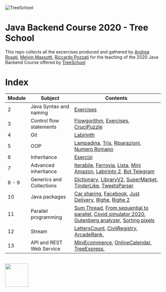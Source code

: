 ![TreeSchool](./assets/treeschool_header.png)

# Java Backend Course 2020 - Tree School

This repo collects all the excercises produced and gathered by [Andrea Rosati](https://github.com/Jaeger87), [Melvin Massotti](https://github.com/melvinm99), [Riccardo Pozzati](https://github.com/jetser94) for the teaching of the 2020 Java Backend Course offered by [TreeSchool](https://tree.it/school/)

# Index

| Module | Subject | Contents                                                                                      |
|--------|---------|-------------------------------------------------------------------------------------------|
| 2      | Java Syntax and naming    | [Exercises](https://github.com/Jaeger87/CorsoTree2020/tree/master/module_02) |
| 3      |  Control flow statements| [Flowgorithm](https://github.com/Jaeger87/CorsoTree2020/tree/master/module_03/Flowgorithm), [Exercises](https://github.com/Jaeger87/CorsoTree2020/tree/master/module_03), [CruciPuzzle](https://github.com/Jaeger87/CorsoTree2020/tree/master/module_03/CruciPuzzle) |
| 4      | Git                      | [Labirinth](https://github.com/Jaeger87/CorsoTree2020/tree/master/module_04) |
| 5      | OOP                      | [Lampadina](https://github.com/Jaeger87/CorsoTree2020/tree/master/module_05/lampadina), [Tris](https://github.com/Jaeger87/CorsoTree2020/tree/master/module_05/Tris), [Riparazioni](https://github.com/Jaeger87/CorsoTree2020/tree/master/module_05/riparazioni), [Numero Romano](https://github.com/Jaeger87/CorsoTree2020/tree/master/module_05/NumeroRomano) |
|6   | Inheritance        |     [Esercizi](https://github.com/Jaeger87/CorsoTree2020/tree/master/module_06)                                                                                      |
|7   | Advanced inheritance | [Iterabile](https://github.com/Jaeger87/CorsoTree2020/tree/master/module_07/iterabile), [Ferrovia](https://github.com/Jaeger87/CorsoTree2020/tree/master/module_07/ferrovia), [Lista](https://github.com/Jaeger87/CorsoTree2020/tree/master/module_07/lista), [Mini Amazon](https://github.com/Jaeger87/CorsoTree2020/tree/master/module_07/mini_amazon), [Labirinto 2](https://github.com/Jaeger87/CorsoTree2020/tree/master/module_07/Labirinto_2), [Bot Telegram](https://github.com/Jaeger87/CorsoTree2020/tree/master/module_07/Telegram)                                                                                      |
|8 - 9   | Generics and Collections | [Dictionary](https://github.com/Jaeger87/CorsoTree2020/tree/master/module_08_09/dictionary), [LibraryV2](https://github.com/Jaeger87/CorsoTree2020/tree/master/module_08_09/libraryV2), [SuperMarket](https://github.com/Jaeger87/CorsoTree2020/tree/master/module_08_09/supermarket), [TinderLike](https://github.com/Jaeger87/CorsoTree2020/tree/master/module_08_09/tinder_like), [TweetsParser](https://github.com/Jaeger87/CorsoTree2020/tree/master/module_08_09/tweets_parser)
|10   | Java packages | [Car sharing](https://github.com/Jaeger87/CorsoTree2020/tree/master/module_10/CarSharing), [Facebook](https://github.com/Jaeger87/CorsoTree2020/tree/master/module_10/Facebook), [Just Delivery](https://github.com/Jaeger87/CorsoTree2020/tree/master/module_10/JustDelivery), [Righe](https://github.com/Jaeger87/CorsoTree2020/tree/master/module_10/Righe), [Righe 2](https://github.com/Jaeger87/CorsoTree2020/tree/master/module_10/Righe2)
|11   | Parallel programming | [Sum Thread](https://github.com/Jaeger87/CorsoTree2020/tree/master/module_11/01_SumThread), [From sequential to parallel](https://github.com/Jaeger87/CorsoTree2020/tree/master/module_11/02_From%20sequential%20to%20parallel), [Covid simulator 2020](https://github.com/Jaeger87/CorsoTree2020/tree/master/module_11/03_Covid%20simulator%202020), [Gutenberg analyzer](https://github.com/Jaeger87/CorsoTree2020/tree/master/module_11/04_Gutenberg%20Analyzer), [Sorting pixels](https://github.com/Jaeger87/CorsoTree2020/tree/master/module_11/05_Sorting%20pixels)
|12   | Stream | [LettersCount](https://github.com/Jaeger87/CorsoTree2020/tree/master/module_12/01_LettersCount), [CivilRegistry](https://github.com/Jaeger87/CorsoTree2020/tree/master/module_12/02_CivilRegistry), [ArcadeRank](https://github.com/Jaeger87/CorsoTree2020/tree/master/module_12/03_ArcadeRank), 
|13   | API and REST Web Service |  [MiniEcommerce](https://github.com/Jaeger87/CorsoTree2020/tree/master/module_13/01_MiniEcommerce),  [OnlineCalendar](https://github.com/Jaeger87/CorsoTree2020/tree/master/module_13/02_OnlineCalendar),  [TreeExpress](https://github.com/Jaeger87/CorsoTree2020/tree/master/module_13/03_TreeExpress),
\
<img src="assets/treelogo.png" height="75">